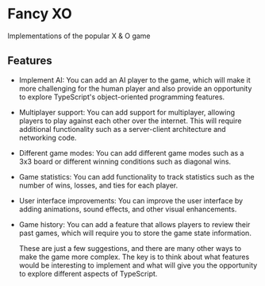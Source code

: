 # Fancy XO

Implementations of the popular X & O game

## Features

- Implement AI: You can add an AI player to the game, which will make it more challenging for the human player and also provide an opportunity to explore TypeScript's object-oriented programming features.
- Multiplayer support: You can add support for multiplayer, allowing players to play against each other over the internet. This will require additional functionality such as a server-client architecture and networking code.
- Different game modes: You can add different game modes such as a 3x3 board or different winning conditions such as diagonal wins.
- Game statistics: You can add functionality to track statistics such as the number of wins, losses, and ties for each player.
- User interface improvements: You can improve the user interface by adding animations, sound effects, and other visual enhancements.
- Game history: You can add a feature that allows players to review their past games, which will require you to store the game state information.

  These are just a few suggestions, and there are many other ways to make the game more complex. The key is to think about what features would be interesting to implement and what will give you the opportunity to explore different aspects of TypeScript.
